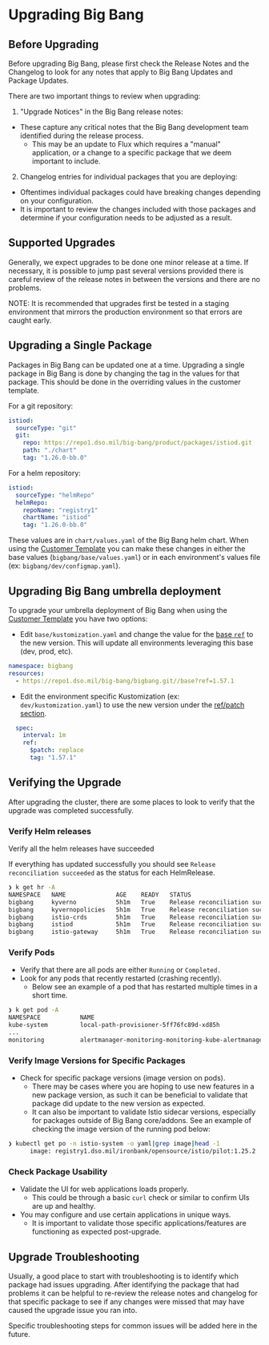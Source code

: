# Upgrading Big Bang

## Before Upgrading
Before upgrading Big Bang, please first check the Release Notes and the Changelog to look for any notes that apply to Big Bang Updates and Package Updates.

There are two important things to review when upgrading:
1. "Upgrade Notices" in the Big Bang release notes: 
  - These capture any critical notes that the Big Bang development team identified during the release process. 
    - This may be an update to Flux which requires a "manual" application, or a change to a specific package that we deem important to include.
2. Changelog entries for individual packages that you are deploying: 
  - Oftentimes individual packages could have breaking changes depending on your configuration. 
  - It is important to review the changes included with those packages and determine if your configuration needs to be adjusted as a result.

## Supported Upgrades
Generally, we expect upgrades to be done one minor release at a time.  If necessary, it is possible to jump past several versions provided there is careful review of the release notes in between the versions and there are no problems.

NOTE: It is recommended that upgrades first be tested in a staging environment that mirrors the production environment so that errors are caught early.

## Upgrading a Single Package
Packages in Big Bang can be updated one at a time.
Upgrading a single package in Big Bang is done by changing the tag in the values for that package.  This should be done in the overriding values in the customer template.

For a git repository:

```yaml
istiod:
  sourceType: "git"
  git:
    repo: https://repo1.dso.mil/big-bang/product/packages/istiod.git
    path: "./chart"
    tag: "1.26.0-bb.0"

```

For a helm repository:

```yaml
istiod:
  sourceType: "helmRepo"
  helmRepo:
    repoName: "registry1"
    chartName: "istiod"
    tag: "1.26.0-bb.0"
```

These values are in `chart/values.yaml` of the Big Bang helm chart.
When using the [Customer Template](https://repo1.dso.mil/big-bang/customers/template) you can make these changes in either the base values (`bigbang/base/values.yaml`) or in each environment's values file (ex: `bigbang/dev/configmap.yaml`).

## Upgrading Big Bang umbrella deployment
To upgrade your umbrella deployment of Big Bang when using the [Customer Template](https://repo1.dso.mil/big-bang/customers/template) you have two options:
- Edit `base/kustomization.yaml` and change the value for the [base `ref`](https://repo1.dso.mil/big-bang/customers/template/-/blob/main/base/kustomization.yaml#L4) to the new version. This will update all environments leveraging this base (dev, prod, etc).
```yaml
namespace: bigbang
resources:
  - https://repo1.dso.mil/big-bang/bigbang.git//base?ref=1.57.1
```

- Edit the environment specific Kustomization (ex: `dev/kustomization.yaml`) to use the new version under the [ref/patch section](https://repo1.dso.mil/big-bang/customers/template/-/blob/main/dev/kustomization.yaml#L18-21).
```yaml
  spec:
    interval: 1m
    ref:
      $patch: replace
      tag: "1.57.1"
```

## Verifying the Upgrade
After upgrading the cluster, there are some places to look to verify that the upgrade was completed successfully.

### Verify Helm releases 
Verify all the helm releases have succeeded
   
   If everything has updated successfully you should see `Release reconciliation succeeded` as the status for each HelmRelease.
```bash
❯ k get hr -A
NAMESPACE   NAME              AGE    READY   STATUS
bigbang     kyverno           5h1m   True    Release reconciliation succeeded
bigbang     kyvernopolicies   5h1m   True    Release reconciliation succeeded
bigbang     istio-crds        5h1m   True    Release reconciliation succeeded
bigbang     istiod            5h1m   True    Release reconciliation succeeded
bigbang     istio-gateway     5h1m   True    Release reconciliation succeeded
```

### Verify Pods
 - Verify that there are all pods are either `Running` or `Completed.`
 - Look for any pods that recently restarted (crashing recently).
   - Below see an example of a pod that has restarted multiple times in a short time.
```bash
❯ k get pod -A
NAMESPACE           NAME                                                        READY   STATUS    RESTARTS   AGE
kube-system         local-path-provisioner-5ff76fc89d-xd85h                     1/1     Running   0          22m
...
monitoring          alertmanager-monitoring-monitoring-kube-alertmanager-0      3/3     Running   7          3m
```

### Verify Image Versions for Specific Packages
 - Check for specific package versions (image version on pods).
   - There may be cases where you are hoping to use new features in a new package version, as such it can be beneficial to validate that package did update to the new version as expected.
   - It can also be important to validate Istio sidecar versions, especially for packages outside of Big Bang core/addons. See an example of checking the image version of the running pod below:
```bash
❯ kubectl get po -n istio-system -o yaml|grep image|head -1
      image: registry1.dso.mil/ironbank/opensource/istio/pilot:1.25.2
```
### Check Package Usability
 - Validate the UI for web applications loads properly.
   - This could be through a basic `curl` check or similar to confirm UIs are up and healthy.
 - You may configure and use certain applications in unique ways.
   - It is important to validate those specific applications/features are functioning as expected post-upgrade.

## Upgrade Troubleshooting
Usually, a good place to start with troubleshooting is to identify which package had issues upgrading. After identifying the package that had problems it can be helpful to re-review the release notes and changelog for that specific package to see if any changes were missed that may have caused the upgrade issue you ran into.

Specific troubleshooting steps for common issues will be added here in the future.
